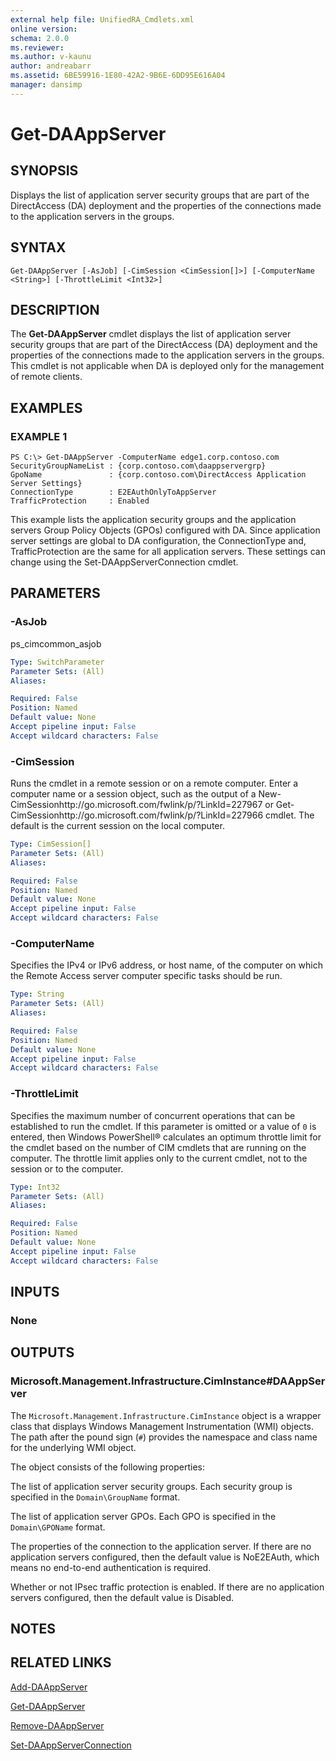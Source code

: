 ```yaml
---
external help file: UnifiedRA_Cmdlets.xml
online version: 
schema: 2.0.0
ms.reviewer:
ms.author: v-kaunu
author: andreabarr
ms.assetid: 6BE59916-1E80-42A2-9B6E-6DD95E616A04
manager: dansimp
---
```


# Get-DAAppServer

## SYNOPSIS
Displays the list of application server security groups that are part of the DirectAccess (DA) deployment and the properties of the connections made to the application servers in the groups.

## SYNTAX

```
Get-DAAppServer [-AsJob] [-CimSession <CimSession[]>] [-ComputerName <String>] [-ThrottleLimit <Int32>]
```

## DESCRIPTION
The **Get-DAAppServer** cmdlet displays the list of application server security groups that are part of the DirectAccess (DA) deployment and the properties of the connections made to the application servers in the groups.
This cmdlet is not applicable when DA is deployed only for the management of remote clients.

## EXAMPLES

### EXAMPLE 1
```
PS C:\> Get-DAAppServer -ComputerName edge1.corp.contoso.com
SecurityGroupNameList : {corp.contoso.com\daappservergrp} 
GpoName               : {corp.contoso.com\DirectAccess Application Server Settings} 
ConnectionType        : E2EAuthOnlyToAppServer 
TrafficProtection     : Enabled
```

This example lists the application security groups and the application servers Group Policy Objects (GPOs) configured with DA.
Since application server settings are global to DA configuration, the ConnectionType and, TrafficProtection are the same for all application servers.
These settings can change using the Set-DAAppServerConnection cmdlet.

## PARAMETERS

### -AsJob
ps_cimcommon_asjob

```yaml
Type: SwitchParameter
Parameter Sets: (All)
Aliases: 

Required: False
Position: Named
Default value: None
Accept pipeline input: False
Accept wildcard characters: False
```

### -CimSession
Runs the cmdlet in a remote session or on a remote computer.
Enter a computer name or a session object, such as the output of a New-CimSessionhttp://go.microsoft.com/fwlink/p/?LinkId=227967 or Get-CimSessionhttp://go.microsoft.com/fwlink/p/?LinkId=227966 cmdlet.
The default is the current session on the local computer.

```yaml
Type: CimSession[]
Parameter Sets: (All)
Aliases: 

Required: False
Position: Named
Default value: None
Accept pipeline input: False
Accept wildcard characters: False
```

### -ComputerName
Specifies the IPv4 or IPv6 address, or host name, of the computer on which the Remote Access server computer specific tasks should be run.

```yaml
Type: String
Parameter Sets: (All)
Aliases: 

Required: False
Position: Named
Default value: None
Accept pipeline input: False
Accept wildcard characters: False
```

### -ThrottleLimit
Specifies the maximum number of concurrent operations that can be established to run the cmdlet.
If this parameter is omitted or a value of `0` is entered, then Windows PowerShell® calculates an optimum throttle limit for the cmdlet based on the number of CIM cmdlets that are running on the computer.
The throttle limit applies only to the current cmdlet, not to the session or to the computer.

```yaml
Type: Int32
Parameter Sets: (All)
Aliases: 

Required: False
Position: Named
Default value: None
Accept pipeline input: False
Accept wildcard characters: False
```

## INPUTS

### None

## OUTPUTS

### Microsoft.Management.Infrastructure.CimInstance#DAAppServer
The `Microsoft.Management.Infrastructure.CimInstance` object is a wrapper class that displays Windows Management Instrumentation (WMI) objects.
The path after the pound sign (`#`) provides the namespace and class name for the underlying WMI object.

The object consists of the following properties: 

The list of application server security groups.
Each security group is specified in the `Domain\GroupName` format. 

The list of application server GPOs.
Each GPO is specified in the `Domain\GPOName` format. 

The properties of the connection to the application server.
If there are no application servers configured, then the default value is NoE2EAuth, which means no end-to-end authentication is required. 

Whether or not IPsec traffic protection is enabled.
If there are no application servers configured, then the default value is Disabled.

## NOTES

## RELATED LINKS

[Add-DAAppServer](./Add-DAAppServer.md)

[Get-DAAppServer](./Get-DAAppServer.md)

[Remove-DAAppServer](./Remove-DAAppServer.md)

[Set-DAAppServerConnection](./Set-DAAppServerConnection.md)

